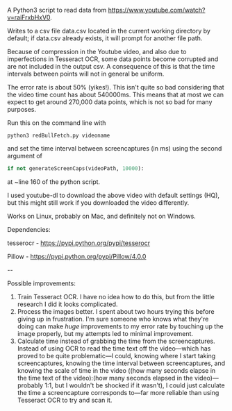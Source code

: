 A Python3 script to read data from https://www.youtube.com/watch?v=raiFrxbHxV0.

Writes to a csv file data.csv located in the current working directory by default; if data.csv already exists, it will prompt for another file path.

Because of compression in the Youtube video, and also due to imperfections in Tesseract OCR, some data points become corrupted and are not included in the output csv. A consequence of this is that the time intervals between points will not in general be uniform.

The error rate is about 50% (yikes!). This isn't quite so bad considering that the video time count has about 540000ms. This means that at most we can expect to get around 270,000 data points, which is not so bad for many purposes.

Run this on the command line with

```
python3 redBullFetch.py videoname
```
and set the time interval between screencaptures (in ms) using the second argument of

```python
if not generateScreenCaps(videoPath, 10000): 
```

at ~line 160 of the python script.

I used youtube-dl to download the above video with default settings (HQ), but this might still work if you downloaded the video differently.

Works on Linux, probably on Mac, and definitely not on Windows.

Dependencies:

tesserocr - https://pypi.python.org/pypi/tesserocr

Pillow	  - https://pypi.python.org/pypi/Pillow/4.0.0

--

Possible improvements:

1. Train Tesseract OCR. I have no idea how to do this, but from the little research I did it looks complicated.
2. Process the images better. I spent about two hours trying this before giving up in frustration. I'm sure someone who knows what they're doing can make *huge* improvements to my error rate by touching up the image properly, but my attempts led to minimal improvement.
3. Calculate time instead of grabbing the time from the screencaptures. Instead of using OCR to read the time text off the video—which has proved to be quite problematic—I could, knowing where I start taking screencaptures, knowing the time interval between screencaptures, and knowing the scale of time in the video ((how many seconds elapse in the time text of the video):(how many seconds elapsed in the video)—probably 1:1, but I wouldn't be shocked if it wasn't), I could just calculate the time a screencapture corresponds to—far more reliable than using Tesseract OCR to try and scan it. 
